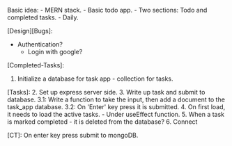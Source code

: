 Basic idea:
    - MERN stack.
    - Basic todo app.
        - Two sections: Todo and completed tasks.
        - Daily.

[Design][Bugs]:
- Authentication?
    - Login with google?

[Completed-Tasks]:
1. Initialize a database for task app - collection for tasks.


[Tasks]:
2. Set up express server side.
3. Write up task and submit to database.
    3.1: Write a function to take the input, then add a document to the task_app database.
    3.2: On 'Enter' key press it is submitted.
4. On first load, it needs to load the active tasks.
    - Under useEffect function.
5. When a task is marked completed - it is deleted from the database?
6. Connect 





[CT]: On enter key press submit to mongoDB.



